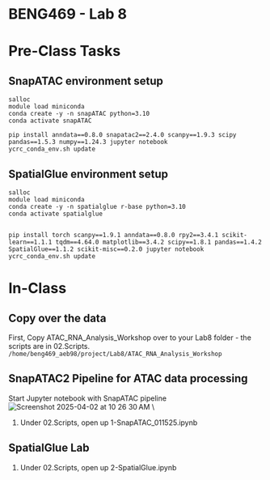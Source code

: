 # BENG469 - Lab 8 

# Pre-Class Tasks
## SnapATAC environment setup 

```
salloc  
module load miniconda  
conda create -y -n snapATAC python=3.10  
conda activate snapATAC

pip install anndata==0.8.0 snapatac2==2.4.0 scanpy==1.9.3 scipy pandas==1.5.3 numpy==1.24.3 jupyter notebook  
ycrc_conda_env.sh update
```

##  SpatialGlue environment setup 
```
salloc  
module load miniconda  
conda create -y -n spatialglue r-base python=3.10  
conda activate spatialglue


pip install torch scanpy==1.9.1 anndata==0.8.0 rpy2==3.4.1 scikit-learn==1.1.1 tqdm==4.64.0 matplotlib==3.4.2 scipy==1.8.1 pandas==1.4.2 SpatialGlue==1.1.2 scikit-misc==0.2.0 jupyter notebook
ycrc_conda_env.sh update

```
# In-Class
## Copy over the data 
First, Copy ATAC_RNA_Analysis_Workshop over to your Lab8 folder - the scripts are in 02.Scripts. 
``` /home/beng469_aeb98/project/Lab8/ATAC_RNA_Analysis_Workshop ```

## SnapATAC2 Pipeline for ATAC data processing 
Start Jupyter notebook with SnapATAC pipeline \
![Screenshot 2025-04-02 at 10 26 30 AM](https://github.com/user-attachments/assets/1c6ce0e6-4c45-4fbf-a550-edc10b6a1648) \

1. Under 02.Scripts, open up 1-SnapATAC_011525.ipynb


## SpatialGlue Lab 
1. Under 02.Scripts, open up 2-SpatialGlue.ipynb

